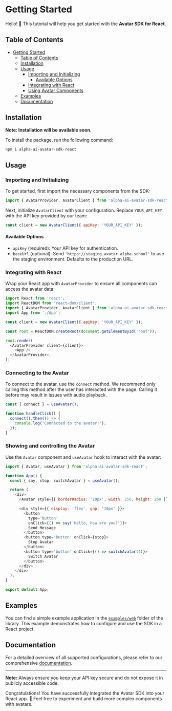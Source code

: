 # Getting Started

Hello! 👋 This tutorial will help you get started with the **Avatar SDK for React**.

## Table of Contents

- [Getting Started](#getting-started)
  - [Table of Contents](#table-of-contents)
  - [Installation](#installation)
  - [Usage](#usage)
    - [Importing and Initializing](#importing-and-initializing)
      - [Available Options](#available-options)
    - [Integrating with React](#integrating-with-react)
    - [Using Avatar Components](#using-avatar-components)
  - [Examples](#examples)
  - [Documentation](#documentation)

## Installation

**Note: Installation will be available soon.**

To install the package, run the following command:

```bash
npm i alpha-ai-avatar-sdk-react
```

## Usage

### Importing and Initializing

To get started, first import the necessary components from the SDK:

```javascript
import { AvatarProvider, AvatarClient } from 'alpha-ai-avatar-sdk-react';
```

Next, initialize `AvatarClient` with your configuration. Replace `YOUR_API_KEY` with the API key provided by our team:

```javascript
const client = new AvatarClient({ apiKey: 'YOUR_API_KEY' });
```

#### Available Options

- `apiKey` (required): Your API key for authentication.
- `baseUrl` (optional): Send `'https://staging.avatar.alpha.school'` to use the staging environment. Defaults to the production URL.

### Integrating with React

Wrap your React app with `AvatarProvider` to ensure all components can access the avatar data:

```javascript
import React from 'react';
import ReactDOM from 'react-dom/client';
import { AvatarProvider, AvatarClient } from 'alpha-ai-avatar-sdk-react';
import App from './App';

const client = new AvatarClient({ apiKey: 'YOUR_API_KEY' });

const root = ReactDOM.createRoot(document.getElementById('root'));

root.render(
  <AvatarProvider client={client}>
    <App />
  </AvatarProvider>,
);
```

### Connecting to the Avatar

To connect to the avatar, use the `connect` method. We recommend only calling this method after the user has interacted with the page. Calling it before may result in issues with audio playback.

```javascript
const { connect } = useAvatar();

function handleClick() {
  connect().then(() => {
    console.log('Connected to the avatar!');
  });
}
```

### Showing and controlling the Avatar

Use the `Avatar` component and `useAvatar` hook to interact with the avatar:

```javascript
import { Avatar, useAvatar } from 'alpha-ai-avatar-sdk-react';

function App() {
  const { say, stop, switchAvatar } = useAvatar();

  return (
    <div>
      <Avatar style={{ borderRadius: '20px', width: 250, height: 250 }} />

      <div style={{ display: 'flex', gap: '10px' }}>
        <button
          type='button'
          onClick={() => say('Hello, how are you?')}>
          Send Message
        </button>
        <button type='button' onClick={stop}>
          Stop Avatar
        </button>
        <button type='button' onClick={() => switchAvatar(4)}>
          Switch Avatar
        </button>
      </div>
    </div>
  );
}

export default App;
```

## Examples

You can find a simple example application in the [`examples/web`](examples/web/) folder of the library. This example demonstrates how to configure and use the SDK in a React project.

## Documentation

For a detailed overview of all supported configurations, please refer to our comprehensive [documentation](docs/).

---

**Note:** Always ensure you keep your API key secure and do not expose it in publicly accessible code.

Congratulations! You have successfully integrated the Avatar SDK into your React app. 🎉 Feel free to experiment and build more complex components with avatars.
